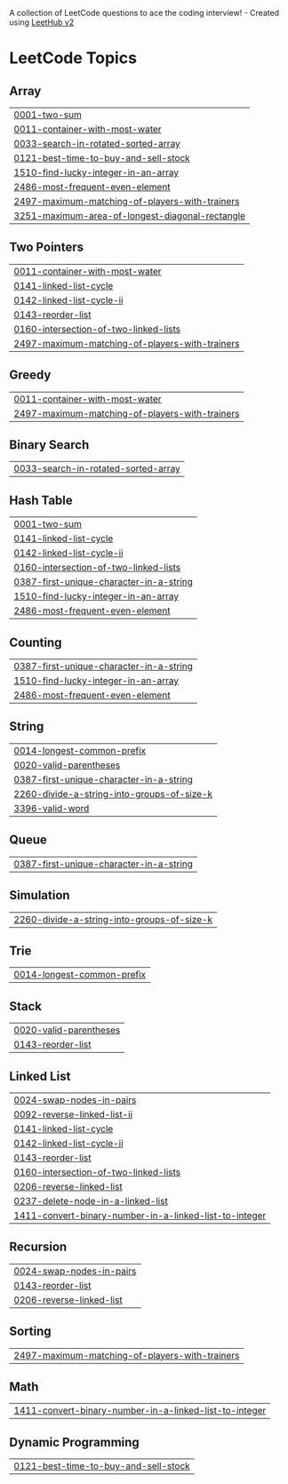A collection of LeetCode questions to ace the coding interview! - Created using [LeetHub v2](https://github.com/arunbhardwaj/LeetHub-2.0)
<!---LeetCode Topics Start-->
# LeetCode Topics
## Array
|  |
| ------- |
| [0001-two-sum](https://github.com/rathoddarshan/Leetcode_Daily_Practice/tree/master/0001-two-sum) |
| [0011-container-with-most-water](https://github.com/rathoddarshan/Leetcode_Daily_Practice/tree/master/0011-container-with-most-water) |
| [0033-search-in-rotated-sorted-array](https://github.com/rathoddarshan/Leetcode_Daily_Practice/tree/master/0033-search-in-rotated-sorted-array) |
| [0121-best-time-to-buy-and-sell-stock](https://github.com/rathoddarshan/Leetcode_Daily_Practice/tree/master/0121-best-time-to-buy-and-sell-stock) |
| [1510-find-lucky-integer-in-an-array](https://github.com/rathoddarshan/Leetcode_Daily_Practice/tree/master/1510-find-lucky-integer-in-an-array) |
| [2486-most-frequent-even-element](https://github.com/rathoddarshan/Leetcode_Daily_Practice/tree/master/2486-most-frequent-even-element) |
| [2497-maximum-matching-of-players-with-trainers](https://github.com/rathoddarshan/Leetcode_Daily_Practice/tree/master/2497-maximum-matching-of-players-with-trainers) |
| [3251-maximum-area-of-longest-diagonal-rectangle](https://github.com/rathoddarshan/Leetcode_Daily_Practice/tree/master/3251-maximum-area-of-longest-diagonal-rectangle) |
## Two Pointers
|  |
| ------- |
| [0011-container-with-most-water](https://github.com/rathoddarshan/Leetcode_Daily_Practice/tree/master/0011-container-with-most-water) |
| [0141-linked-list-cycle](https://github.com/rathoddarshan/Leetcode_Daily_Practice/tree/master/0141-linked-list-cycle) |
| [0142-linked-list-cycle-ii](https://github.com/rathoddarshan/Leetcode_Daily_Practice/tree/master/0142-linked-list-cycle-ii) |
| [0143-reorder-list](https://github.com/rathoddarshan/Leetcode_Daily_Practice/tree/master/0143-reorder-list) |
| [0160-intersection-of-two-linked-lists](https://github.com/rathoddarshan/Leetcode_Daily_Practice/tree/master/0160-intersection-of-two-linked-lists) |
| [2497-maximum-matching-of-players-with-trainers](https://github.com/rathoddarshan/Leetcode_Daily_Practice/tree/master/2497-maximum-matching-of-players-with-trainers) |
## Greedy
|  |
| ------- |
| [0011-container-with-most-water](https://github.com/rathoddarshan/Leetcode_Daily_Practice/tree/master/0011-container-with-most-water) |
| [2497-maximum-matching-of-players-with-trainers](https://github.com/rathoddarshan/Leetcode_Daily_Practice/tree/master/2497-maximum-matching-of-players-with-trainers) |
## Binary Search
|  |
| ------- |
| [0033-search-in-rotated-sorted-array](https://github.com/rathoddarshan/Leetcode_Daily_Practice/tree/master/0033-search-in-rotated-sorted-array) |
## Hash Table
|  |
| ------- |
| [0001-two-sum](https://github.com/rathoddarshan/Leetcode_Daily_Practice/tree/master/0001-two-sum) |
| [0141-linked-list-cycle](https://github.com/rathoddarshan/Leetcode_Daily_Practice/tree/master/0141-linked-list-cycle) |
| [0142-linked-list-cycle-ii](https://github.com/rathoddarshan/Leetcode_Daily_Practice/tree/master/0142-linked-list-cycle-ii) |
| [0160-intersection-of-two-linked-lists](https://github.com/rathoddarshan/Leetcode_Daily_Practice/tree/master/0160-intersection-of-two-linked-lists) |
| [0387-first-unique-character-in-a-string](https://github.com/rathoddarshan/Leetcode_Daily_Practice/tree/master/0387-first-unique-character-in-a-string) |
| [1510-find-lucky-integer-in-an-array](https://github.com/rathoddarshan/Leetcode_Daily_Practice/tree/master/1510-find-lucky-integer-in-an-array) |
| [2486-most-frequent-even-element](https://github.com/rathoddarshan/Leetcode_Daily_Practice/tree/master/2486-most-frequent-even-element) |
## Counting
|  |
| ------- |
| [0387-first-unique-character-in-a-string](https://github.com/rathoddarshan/Leetcode_Daily_Practice/tree/master/0387-first-unique-character-in-a-string) |
| [1510-find-lucky-integer-in-an-array](https://github.com/rathoddarshan/Leetcode_Daily_Practice/tree/master/1510-find-lucky-integer-in-an-array) |
| [2486-most-frequent-even-element](https://github.com/rathoddarshan/Leetcode_Daily_Practice/tree/master/2486-most-frequent-even-element) |
## String
|  |
| ------- |
| [0014-longest-common-prefix](https://github.com/rathoddarshan/Leetcode_Daily_Practice/tree/master/0014-longest-common-prefix) |
| [0020-valid-parentheses](https://github.com/rathoddarshan/Leetcode_Daily_Practice/tree/master/0020-valid-parentheses) |
| [0387-first-unique-character-in-a-string](https://github.com/rathoddarshan/Leetcode_Daily_Practice/tree/master/0387-first-unique-character-in-a-string) |
| [2260-divide-a-string-into-groups-of-size-k](https://github.com/rathoddarshan/Leetcode_Daily_Practice/tree/master/2260-divide-a-string-into-groups-of-size-k) |
| [3396-valid-word](https://github.com/rathoddarshan/Leetcode_Daily_Practice/tree/master/3396-valid-word) |
## Queue
|  |
| ------- |
| [0387-first-unique-character-in-a-string](https://github.com/rathoddarshan/Leetcode_Daily_Practice/tree/master/0387-first-unique-character-in-a-string) |
## Simulation
|  |
| ------- |
| [2260-divide-a-string-into-groups-of-size-k](https://github.com/rathoddarshan/Leetcode_Daily_Practice/tree/master/2260-divide-a-string-into-groups-of-size-k) |
## Trie
|  |
| ------- |
| [0014-longest-common-prefix](https://github.com/rathoddarshan/Leetcode_Daily_Practice/tree/master/0014-longest-common-prefix) |
## Stack
|  |
| ------- |
| [0020-valid-parentheses](https://github.com/rathoddarshan/Leetcode_Daily_Practice/tree/master/0020-valid-parentheses) |
| [0143-reorder-list](https://github.com/rathoddarshan/Leetcode_Daily_Practice/tree/master/0143-reorder-list) |
## Linked List
|  |
| ------- |
| [0024-swap-nodes-in-pairs](https://github.com/rathoddarshan/Leetcode_Daily_Practice/tree/master/0024-swap-nodes-in-pairs) |
| [0092-reverse-linked-list-ii](https://github.com/rathoddarshan/Leetcode_Daily_Practice/tree/master/0092-reverse-linked-list-ii) |
| [0141-linked-list-cycle](https://github.com/rathoddarshan/Leetcode_Daily_Practice/tree/master/0141-linked-list-cycle) |
| [0142-linked-list-cycle-ii](https://github.com/rathoddarshan/Leetcode_Daily_Practice/tree/master/0142-linked-list-cycle-ii) |
| [0143-reorder-list](https://github.com/rathoddarshan/Leetcode_Daily_Practice/tree/master/0143-reorder-list) |
| [0160-intersection-of-two-linked-lists](https://github.com/rathoddarshan/Leetcode_Daily_Practice/tree/master/0160-intersection-of-two-linked-lists) |
| [0206-reverse-linked-list](https://github.com/rathoddarshan/Leetcode_Daily_Practice/tree/master/0206-reverse-linked-list) |
| [0237-delete-node-in-a-linked-list](https://github.com/rathoddarshan/Leetcode_Daily_Practice/tree/master/0237-delete-node-in-a-linked-list) |
| [1411-convert-binary-number-in-a-linked-list-to-integer](https://github.com/rathoddarshan/Leetcode_Daily_Practice/tree/master/1411-convert-binary-number-in-a-linked-list-to-integer) |
## Recursion
|  |
| ------- |
| [0024-swap-nodes-in-pairs](https://github.com/rathoddarshan/Leetcode_Daily_Practice/tree/master/0024-swap-nodes-in-pairs) |
| [0143-reorder-list](https://github.com/rathoddarshan/Leetcode_Daily_Practice/tree/master/0143-reorder-list) |
| [0206-reverse-linked-list](https://github.com/rathoddarshan/Leetcode_Daily_Practice/tree/master/0206-reverse-linked-list) |
## Sorting
|  |
| ------- |
| [2497-maximum-matching-of-players-with-trainers](https://github.com/rathoddarshan/Leetcode_Daily_Practice/tree/master/2497-maximum-matching-of-players-with-trainers) |
## Math
|  |
| ------- |
| [1411-convert-binary-number-in-a-linked-list-to-integer](https://github.com/rathoddarshan/Leetcode_Daily_Practice/tree/master/1411-convert-binary-number-in-a-linked-list-to-integer) |
## Dynamic Programming
|  |
| ------- |
| [0121-best-time-to-buy-and-sell-stock](https://github.com/rathoddarshan/Leetcode_Daily_Practice/tree/master/0121-best-time-to-buy-and-sell-stock) |
<!---LeetCode Topics End-->